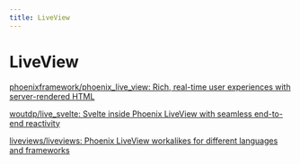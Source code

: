 ```yaml
---
title: LiveView
---
```


# LiveView

[phoenixframework/phoenix_live_view: Rich, real-time user experiences with server-rendered HTML](https://github.com/phoenixframework/phoenix_live_view)

[woutdp/live_svelte: Svelte inside Phoenix LiveView with seamless end-to-end reactivity](https://github.com/woutdp/live_svelte)

[liveviews/liveviews: Phoenix LiveView workalikes for different languages and frameworks](https://github.com/liveviews/liveviews)
